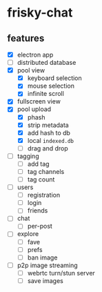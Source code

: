 # frisky-chat

## features

- [x] electron app
- [ ] distributed database
- [x] pool view
  - [x] keyboard selection
  - [x] mouse selection
  - [x] infinite scroll
- [x] fullscreen view
- [x] pool upload
  - [x] phash
  - [x] strip metadata
  - [x] add hash to db
  - [x] local `indexed.db`
  - [ ] drag and drop
- [ ] tagging
  - [ ] add tag
  - [ ] tag channels
  - [ ] tag count
- [ ] users
  - [ ] registration
  - [ ] login
  - [ ] friends
- [ ] chat
  - [ ] per-post
- [ ] explore
  - [ ] fave
  - [ ] prefs
  - [ ] ban image
- [ ] p2p image streaming
  - [ ] webrtc turn/stun server
  - [ ] save images
